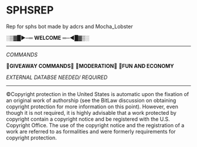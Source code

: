 # SPHSREP
Rep for sphs bot made by adcrs and Mocha_Lobster

  

░▒▓█►─═ **WELCOME** ═─◄█▓▒░

__________________________________________________
*COMMANDS*

🎉**GIVEAWAY COMMANDS**🎉
🔨**MODERATION**🔨
🤑**FUN AND ECONOMY**


*EXTERNAL DATABSE NEEDED/ REQUIRED*

_________________________________________________


 ©Copyright protection in the United States is automatic upon the fixation of an original work of authorship (see the BitLaw discussion on obtaining copyright protection for more information on this point). However, even though it is not required, it is highly advisable that a work protected by copyright contain a copyright notice and be registered with the U.S. Copyright Office. The use of the copyright notice and the registration of a work are referred to as formalities and were formerly requirements for copyright protection.      
